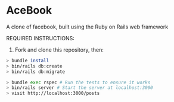 # AceBook

A clone of facebook, built using the Ruby on Rails web framework

REQUIRED INSTRUCTIONS:

1. Fork and clone this repository, then:

```bash
> bundle install
> bin/rails db:create
> bin/rails db:migrate

> bundle exec rspec # Run the tests to ensure it works
> bin/rails server # Start the server at localhost:3000
> visit http://localhost:3000/posts
```
